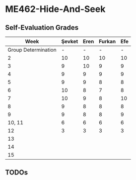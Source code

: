# ME462-Hide-And-Seek

## Self-Evaluation Grades

| Week  | Şevket |  Eren  | Furkan |   Efe  |
|-------|--------|--------|--------|--------|
| Group Determination| -      | -      |  -     | -      |
| 2     | 10     | 10     | 10     | 10     |
| 3     | 9      | 10     | 9      | 9      |
| 4     | 9      | 9      | 9      | 9      |
| 5     | 9      | 9      | 8      | 8      |
| 6     | 10     | 8      | 7      | 8      |
| 7     | 10     | 9      | 8      | 10     |
| 8     | 9      | 8      | 8      | 8      |
| 9     | 9      | 8      | 8      | 9      |
| 10, 11 |   6   |   6    |   6    | 6      |
| 12    |   3     |  3      |  3      |   3     |
| 13    |        |        |        |        |
| 14    |        |        |        |        |
| 15   |        |        |        |        |

## TODOs




